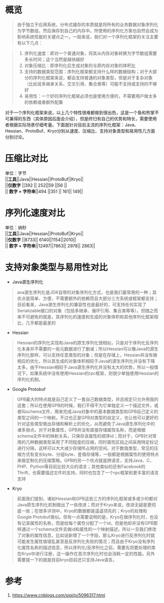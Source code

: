 # 概览
> 由于独立于应用系统，分布式缓存的本质就是将所有的业务数据对象序列化为字节数组，然后保存到自己的内存中。所使用的序列化方案也自然会成为影响系统性能的关键点之一。一般来说，我们对一个序列化框架的关注主要有以下几点：  
  
> 1. 序列化速度：即对一个普通对象，将其从内存对象转换为字节数组需要多长时间；这个当然是越快越好  
> 2. 对象压缩比：即序列化后生成对象的与原内存对象的体积比  
> 3. 支持的数据类型范围：序列化框架都支持什么样的数据结构；对于大部分的序列化框架来说，都会支持普通的对象类型，但是对于复杂对象（比如说多继承关系、交叉引用、集合类等）可能不支持或支持的不够好  
> 4. 易用性：一个好的序列化框架必须也是使用方便的，不需要用户做太多的依赖或者额外配置  

对于一个序列化框架来说，以上几个特性很难都做到很出色，这是一个鱼和熊掌不可兼得的东西（具体原因后面会介绍），但是终归有自己的优势和特长，需要使用者根据实际场景仔细考量。下面就针对目前主流的序列化框架：Java、Hessian、ProtoBuf、Kryo分别从速度、压缩比、支持对象类型和易用性几方面分别讨论。  

# 压缩比对比  
单位：字节  
||__工具__||Java||Hessian||ProtoBuf||Kryo||  
||__仅数字__ ||392 || 252||59 ||56 ||  
|| __数字 + 字符串__||494 ||351 || 161|| 149||  

# 序列化速度对比  
单位：纳秒  
||__工具__||Java||Hessian||ProtoBuf||Kryo||  
||__仅数字__ ||8733|| 6140||1154||2010||  
|| __数字 + 字符串__||12497||7863|| 2978|| 2863||  

# 支持对象类型与易用性对比  
  
- Java源生序列化  
>ava源生序列化是JDK自带的对象序列化方式，也是我们最常用的一种；其优点是简单、方便，不需要额外的依赖而且大部分三方系统或框架都支持；目前看来，Java源生序列化的兼容性也是最好的，可支持任何实现了Serializable接口的对象（包括多继承、循环引用、集合类等等）。但随之而来不可避免的就是，其序列化的速度和生成的对象体积和其他序列化框架相比，几乎都是最差的  

- Hessian  
> Hessian的序列化实现和Java的原生序列化很相似，只是对于序列化反序列化本身并不需要的一些元数据进行了删减；所以Hessian可以像Java的源生序列化那样，可以支持任意类型的对象；但是在存储上，Hessian并没有做相应的优化，所以其生成的对象体积相较于Java的源生序列化并没有下降太多。由于Hessian相较于Java源生序列化并没有太大的优势，所以一般情况下，如果系统中没有使用Hessian的rpc框架，则很少单独使用Hessian的序列化机制。  

- Google Protobuf  
> GPB最大的特点就是自己定义了一套自己数据类型，并且规定只允许用我的这套；所以在使用GPB的时候，我们不得不为它单独定义一个描述文件，或者叫schema文件，用来完成Java对象中的基本数据类型和GPB自己定义的类型之间的一个映射。不过也正是GPB对类型的自定义，也让他可以更好的针对这些类型做出存储和解析上的优化，从而避免了Java源生序列化中的诸多弱点。对于对象属性，GPB并没有直接存储属性名称，而是根据schema文件中的映射关系，只保存该属性的顺序id；而对于，GPB针对常用的几种数据类型采用了不同程度的压缩，同时属性区段之间采用特定标记进行分隔，这样可以大大减少存储所占用的空间。对于数值类型，常见的压缩方式有变长byte、分组byte、差值存储等，一般都是根据属性的使用特点来做定制化的压缩策略。GPB的另一个优点就是跨语言，支持Java、C、PHP、Python等目前比较大众的语言；其他类似的还有Facebook的Thrift，也需要描述文件的支持，同时也包含了一个rpc框架和更丰富的语言支持  

- Kryo  
> 前面我们提到，诸如Hessian和GPB这些三方的序列化框架或多或少的都对Java原生序列化机制做出了一些改进；而对于Kryo来说，改进无疑是更彻底一些；在很多评测中，Kryo的数据都是遥遥领先的；Kryo的处理和Google Protobuf类似。但有一点需要说明的是，Kryo在做序列化时，也没有记录属性的名称，而是给每个属性分配了一个id，但是他却并没有GPB那样通过一个schema文件去做id和属性的一个映射描述，所以一旦我们修改了对象的属性信息，比如说新增了一个字段，那么Kryo进行反序列化时就可能发生属性值错乱甚至是反序列化失败的情况；而且由于Kryo没有序列化属性名称的描述信息，所以序列化/反序列化之前，需要先将要处理的类在Kryo中进行注册，这一操作在首次序列化时也会消耗一定的性能。另外需要提一下的就是目前kryo目前还只支持Java语言。  

# 参考  
1. https://www.cnblogs.com/siqi/p/5096317.html
